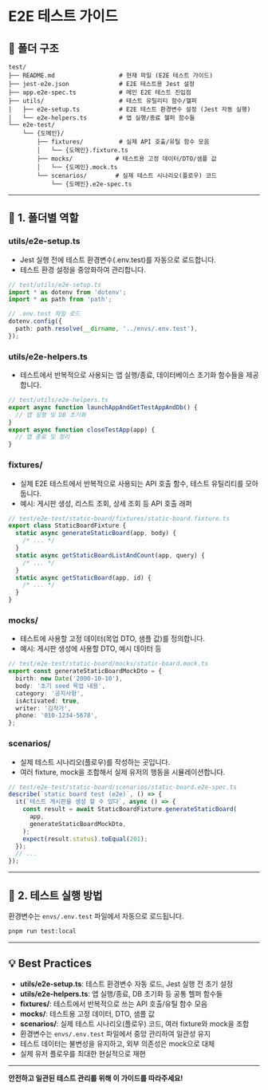 # E2E 테스트 가이드

## 📁 폴더 구조

```
test/
├── README.md                  # 현재 파일 (E2E 테스트 가이드)
├── jest-e2e.json              # E2E 테스트용 Jest 설정
├── app.e2e-spec.ts            # 메인 E2E 테스트 진입점
├── utils/                     # 테스트 유틸리티 함수/헬퍼
│   ├── e2e-setup.ts           # E2E 테스트 환경변수 설정 (Jest 자동 실행)
│   └── e2e-helpers.ts         # 앱 실행/종료 헬퍼 함수들
└── e2e-test/
    └── {도메인}/
        ├── fixtures/          # 실제 API 호출/유틸 함수 모음
        │   └── {도메인}.fixture.ts
        ├── mocks/            # 테스트용 고정 데이터/DTO/샘플 값
        │   └── {도메인}.mock.ts
        └── scenarios/        # 실제 테스트 시나리오(플로우) 코드
            └── {도메인}.e2e-spec.ts
```

---

## 🧩 1. 폴더별 역할

### utils/e2e-setup.ts

- Jest 실행 전에 테스트 환경변수(.env.test)를 자동으로 로드합니다.
- 테스트 환경 설정을 중앙화하여 관리합니다.

```ts
// test/utils/e2e-setup.ts
import * as dotenv from 'dotenv';
import * as path from 'path';

// .env.test 파일 로드
dotenv.config({
  path: path.resolve(__dirname, '../envs/.env.test'),
});
```

### utils/e2e-helpers.ts

- 테스트에서 반복적으로 사용되는 앱 실행/종료, 데이터베이스 초기화 함수들을 제공합니다.

```ts
// test/utils/e2e-helpers.ts
export async function launchAppAndGetTestAppAndDb() {
  // 앱 실행 및 DB 초기화
}
export async function closeTestApp(app) {
  // 앱 종료 및 정리
}
```

### fixtures/

- 실제 E2E 테스트에서 반복적으로 사용되는 API 호출 함수, 테스트 유틸리티를 모아둡니다.
- 예시: 게시판 생성, 리스트 조회, 상세 조회 등 API 호출 래퍼

```ts
// test/e2e-test/static-board/fixtures/static-board.fixture.ts
export class StaticBoardFixture {
  static async generateStaticBoard(app, body) {
    /* ... */
  }
  static async getStaticBoardListAndCount(app, query) {
    /* ... */
  }
  static async getStaticBoard(app, id) {
    /* ... */
  }
}
```

### mocks/

- 테스트에 사용할 고정 데이터(목업 DTO, 샘플 값)를 정의합니다.
- 예시: 게시판 생성에 사용할 DTO, 예시 데이터 등

```ts
// test/e2e-test/static-board/mocks/static-board.mock.ts
export const generateStaticBoardMockDto = {
  birth: new Date('2000-10-10'),
  body: '초기 seed 목업 내용',
  category: '공지사항',
  isActivated: true,
  writer: '김작가',
  phone: '010-1234-5678',
};
```

### scenarios/

- 실제 테스트 시나리오(플로우)를 작성하는 곳입니다.
- 여러 fixture, mock을 조합해서 실제 유저의 행동을 시뮬레이션합니다.

```ts
// test/e2e-test/static-board/scenarios/static-board.e2e-spec.ts
describe(`static board test (e2e)`, () => {
  it(`테스트 게시판을 생성 할 수 있다`, async () => {
    const result = await StaticBoardFixture.generateStaticBoard(
      app,
      generateStaticBoardMockDto,
    );
    expect(result.status).toEqual(201);
  });
  // ...
});
```

---

## 🚀 2. 테스트 실행 방법

환경변수는 `envs/.env.test` 파일에서 자동으로 로드됩니다.

```bash
pnpm run test:local
```

---

## 💡 Best Practices

- **utils/e2e-setup.ts**: 테스트 환경변수 자동 로드, Jest 실행 전 초기 설정
- **utils/e2e-helpers.ts**: 앱 실행/종료, DB 초기화 등 공통 헬퍼 함수들
- **fixtures/**: 테스트에서 반복적으로 쓰는 API 호출/유틸 함수 모음
- **mocks/**: 테스트용 고정 데이터, DTO, 샘플 값
- **scenarios/**: 실제 테스트 시나리오(플로우) 코드, 여러 fixture와 mock을 조합
- 환경변수는 `envs/.env.test` 파일에서 중앙 관리하여 일관성 유지
- 테스트 데이터는 불변성을 유지하고, 외부 의존성은 mock으로 대체
- 실제 유저 플로우를 최대한 현실적으로 재현

---

**안전하고 일관된 테스트 관리를 위해 이 가이드를 따라주세요!**
